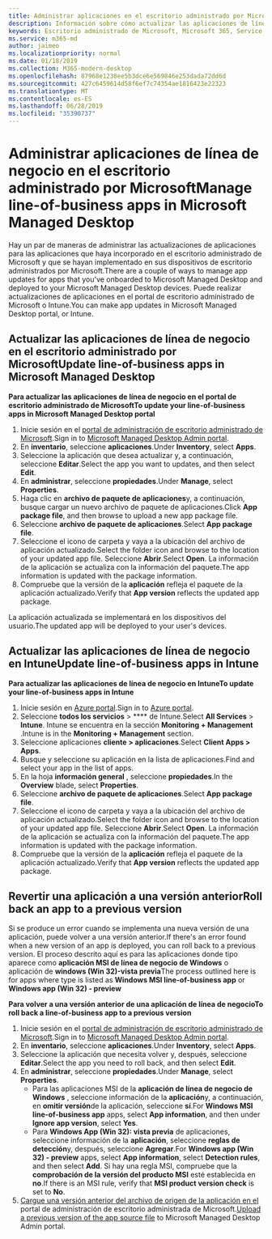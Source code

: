 ```yaml
---
title: Administrar aplicaciones en el escritorio administrado por Microsoft
description: Información sobre cómo actualizar las aplicaciones de línea de negocio que se implementan en dispositivos de escritorio administrados por Microsoft
keywords: Escritorio administrado de Microsoft, Microsoft 365, Service, Documentation
ms.service: m365-md
author: jaimeo
ms.localizationpriority: normal
ms.date: 01/18/2019
ms.collection: M365-modern-desktop
ms.openlocfilehash: 87968e1238ee5b3dce6e569846e253dada72dd6d
ms.sourcegitcommit: 427c6459614d58f6ef7c74354ae1816423e22323
ms.translationtype: MT
ms.contentlocale: es-ES
ms.lasthandoff: 06/28/2019
ms.locfileid: "35390737"
---
```

# <a name="manage-line-of-business-apps-in-microsoft-managed-desktop"></a><span data-ttu-id="f5be0-104">Administrar aplicaciones de línea de negocio en el escritorio administrado por Microsoft</span><span class="sxs-lookup"><span data-stu-id="f5be0-104">Manage line-of-business apps in Microsoft Managed Desktop</span></span>

<!--Application management -->

<span data-ttu-id="f5be0-105">Hay un par de maneras de administrar las actualizaciones de aplicaciones para las aplicaciones que haya incorporado en el escritorio administrado de Microsoft y que se hayan implementado en sus dispositivos de escritorio administrados por Microsoft.</span><span class="sxs-lookup"><span data-stu-id="f5be0-105">There are a couple of ways to manage app updates for apps that you've onboarded to Microsoft Managed Desktop and deployed to your Microsoft Managed Desktop devices.</span></span> <span data-ttu-id="f5be0-106">Puede realizar actualizaciones de aplicaciones en el portal de escritorio administrado de Microsoft o Intune.</span><span class="sxs-lookup"><span data-stu-id="f5be0-106">You can make app updates in Microsoft Managed Desktop portal, or Intune.</span></span> 

<span id="update-app-mmd" />

## <a name="update-line-of-business-apps-in-microsoft-managed-desktop"></a><span data-ttu-id="f5be0-107">Actualizar las aplicaciones de línea de negocio en el escritorio administrado por Microsoft</span><span class="sxs-lookup"><span data-stu-id="f5be0-107">Update line-of-business apps in Microsoft Managed Desktop</span></span>

<span data-ttu-id="f5be0-108">**Para actualizar las aplicaciones de línea de negocio en el portal de escritorio administrado de Microsoft**</span><span class="sxs-lookup"><span data-stu-id="f5be0-108">**To update your line-of-business apps in Microsoft Managed Desktop portal**</span></span>
1. <span data-ttu-id="f5be0-109">Inicie sesión en el [portal de administración de escritorio administrado de Microsoft](http://aka.ms/mmdportal).</span><span class="sxs-lookup"><span data-stu-id="f5be0-109">Sign in to [Microsoft Managed Desktop Admin portal](http://aka.ms/mmdportal).</span></span>
2. <span data-ttu-id="f5be0-110">En **inventario**, seleccione **aplicaciones**.</span><span class="sxs-lookup"><span data-stu-id="f5be0-110">Under **Inventory**, select **Apps**.</span></span>  
3. <span data-ttu-id="f5be0-111">Seleccione la aplicación que desea actualizar y, a continuación, seleccione **Editar**.</span><span class="sxs-lookup"><span data-stu-id="f5be0-111">Select the app you want to updates, and then select **Edit**.</span></span>
4. <span data-ttu-id="f5be0-112">En **administrar**, seleccione **propiedades**.</span><span class="sxs-lookup"><span data-stu-id="f5be0-112">Under **Manage**, select **Properties**.</span></span> 
5. <span data-ttu-id="f5be0-113">Haga clic en **archivo de paquete de aplicaciones**y, a continuación, busque cargar un nuevo archivo de paquete de aplicaciones.</span><span class="sxs-lookup"><span data-stu-id="f5be0-113">Click **App package file**, and then browse to upload a new app package file.</span></span>
6. <span data-ttu-id="f5be0-114">Seleccione **archivo de paquete de aplicaciones**.</span><span class="sxs-lookup"><span data-stu-id="f5be0-114">Select **App package file**.</span></span>
7. <span data-ttu-id="f5be0-115">Seleccione el icono de carpeta y vaya a la ubicación del archivo de aplicación actualizado.</span><span class="sxs-lookup"><span data-stu-id="f5be0-115">Select the folder icon and browse to the location of your updated app file.</span></span> <span data-ttu-id="f5be0-116">Seleccione **Abrir**.</span><span class="sxs-lookup"><span data-stu-id="f5be0-116">Select **Open**.</span></span> <span data-ttu-id="f5be0-117">La información de la aplicación se actualiza con la información del paquete.</span><span class="sxs-lookup"><span data-stu-id="f5be0-117">The app information is updated with the package information.</span></span>
8. <span data-ttu-id="f5be0-118">Compruebe que la versión de la **aplicación** refleja el paquete de la aplicación actualizado.</span><span class="sxs-lookup"><span data-stu-id="f5be0-118">Verify that **App version** reflects the updated app package.</span></span> 

<span data-ttu-id="f5be0-119">La aplicación actualizada se implementará en los dispositivos del usuario.</span><span class="sxs-lookup"><span data-stu-id="f5be0-119">The updated app will be deployed to your user's devices.</span></span>

<span id="update-app-intune" />

## <a name="update-line-of-business-apps-in-intune"></a><span data-ttu-id="f5be0-120">Actualizar las aplicaciones de línea de negocio en Intune</span><span class="sxs-lookup"><span data-stu-id="f5be0-120">Update line-of-business apps in Intune</span></span>

<span data-ttu-id="f5be0-121">**Para actualizar las aplicaciones de línea de negocio en Intune**</span><span class="sxs-lookup"><span data-stu-id="f5be0-121">**To update your line-of-business apps in Intune**</span></span>
1. <span data-ttu-id="f5be0-122">Inicie sesión en [Azure portal](https://azure.portal.com).</span><span class="sxs-lookup"><span data-stu-id="f5be0-122">Sign in to [Azure portal](https://azure.portal.com).</span></span>
2. <span data-ttu-id="f5be0-123">Seleccione **todos los servicios** > \*\*\*\* de Intune.</span><span class="sxs-lookup"><span data-stu-id="f5be0-123">Select **All Services** > **Intune**.</span></span> <span data-ttu-id="f5be0-124">Intune se encuentra en la sección **Monitoring + Management** .</span><span class="sxs-lookup"><span data-stu-id="f5be0-124">Intune is in the **Monitoring + Management** section.</span></span>
3. <span data-ttu-id="f5be0-125">Seleccione aplicaciones **cliente > aplicaciones**.</span><span class="sxs-lookup"><span data-stu-id="f5be0-125">Select **Client Apps > Apps**.</span></span>
4. <span data-ttu-id="f5be0-126">Busque y seleccione su aplicación en la lista de aplicaciones.</span><span class="sxs-lookup"><span data-stu-id="f5be0-126">Find and select your app in the list of apps.</span></span>
5. <span data-ttu-id="f5be0-127">En la hoja **información general** , seleccione **propiedades**.</span><span class="sxs-lookup"><span data-stu-id="f5be0-127">In the **Overview** blade, select **Properties**.</span></span>
6. <span data-ttu-id="f5be0-128">Seleccione **archivo de paquete de aplicaciones**.</span><span class="sxs-lookup"><span data-stu-id="f5be0-128">Select **App package file**.</span></span>
7. <span data-ttu-id="f5be0-129">Seleccione el icono de carpeta y vaya a la ubicación del archivo de aplicación actualizado.</span><span class="sxs-lookup"><span data-stu-id="f5be0-129">Select the folder icon and browse to the location of your updated app file.</span></span> <span data-ttu-id="f5be0-130">Seleccione **Abrir**.</span><span class="sxs-lookup"><span data-stu-id="f5be0-130">Select **Open**.</span></span> <span data-ttu-id="f5be0-131">La información de la aplicación se actualiza con la información del paquete.</span><span class="sxs-lookup"><span data-stu-id="f5be0-131">The app information is updated with the package information.</span></span>
8. <span data-ttu-id="f5be0-132">Compruebe que la versión de la **aplicación** refleja el paquete de la aplicación actualizado.</span><span class="sxs-lookup"><span data-stu-id="f5be0-132">Verify that **App version** reflects the updated app package.</span></span>

<span id="roll-back-app-mmd" />

## <a name="roll-back-an-app-to-a-previous-version"></a><span data-ttu-id="f5be0-133">Revertir una aplicación a una versión anterior</span><span class="sxs-lookup"><span data-stu-id="f5be0-133">Roll back an app to a previous version</span></span>

<span data-ttu-id="f5be0-134">Si se produce un error cuando se implementa una nueva versión de una aplicación, puede volver a una versión anterior.</span><span class="sxs-lookup"><span data-stu-id="f5be0-134">If there's an error found when a new version of an app is deployed, you can roll back to a previous version.</span></span> <span data-ttu-id="f5be0-135">El proceso descrito aquí es para las aplicaciones donde tipo aparece como **aplicación MSI de línea de negocio de Windows** o aplicación de **windows (Win 32)-vista previa**</span><span class="sxs-lookup"><span data-stu-id="f5be0-135">The process outlined here is for apps where type is listed as **Windows MSI line-of-business app** or **Windows app (Win 32) - preview**</span></span>

<span data-ttu-id="f5be0-136">**Para volver a una versión anterior de una aplicación de línea de negocio**</span><span class="sxs-lookup"><span data-stu-id="f5be0-136">**To roll back a line-of-business app to a previous version**</span></span>

1. <span data-ttu-id="f5be0-137">Inicie sesión en el [portal de administración de escritorio administrado de Microsoft](http://aka.ms/mmdportal).</span><span class="sxs-lookup"><span data-stu-id="f5be0-137">Sign in to [Microsoft Managed Desktop Admin portal](http://aka.ms/mmdportal).</span></span>
2. <span data-ttu-id="f5be0-138">En **inventario**, seleccione **aplicaciones**.</span><span class="sxs-lookup"><span data-stu-id="f5be0-138">Under **Inventory**, select **Apps**.</span></span>  
3. <span data-ttu-id="f5be0-139">Seleccione la aplicación que necesita volver y, después, seleccione **Editar**.</span><span class="sxs-lookup"><span data-stu-id="f5be0-139">Select the app you need to roll back, and then select **Edit**.</span></span>
4. <span data-ttu-id="f5be0-140">En **administrar**, seleccione **propiedades**.</span><span class="sxs-lookup"><span data-stu-id="f5be0-140">Under **Manage**, select **Properties**.</span></span> 
    - <span data-ttu-id="f5be0-141">Para las aplicaciones MSI de la **aplicación de línea de negocio de Windows** , seleccione información de la **aplicación**y, a continuación, en **omitir versión**de la aplicación, seleccione **sí**.</span><span class="sxs-lookup"><span data-stu-id="f5be0-141">For **Windows MSI line-of-business app** apps, select **App information**, and then under **Ignore app version**, select **Yes**.</span></span>
    - <span data-ttu-id="f5be0-142">Para **Windows App (Win 32): vista previa** de aplicaciones, seleccione información de la **aplicación**, seleccione **reglas de detección**y, después, seleccione **Agregar**.</span><span class="sxs-lookup"><span data-stu-id="f5be0-142">For **Windows app (Win 32) - preview** apps, select **App information**, select **Detection rules**, and then select **Add**.</span></span> 
    <span data-ttu-id="f5be0-143">Si hay una regla MSI, compruebe que la **comprobación de la versión del producto MSI** esté establecida en **no**.</span><span class="sxs-lookup"><span data-stu-id="f5be0-143">If there is an MSI rule, verify that **MSI product version check** is set to **No**.</span></span>
5. <span data-ttu-id="f5be0-144">[Cargue una versión anterior del archivo de origen de la aplicación en el](../get-started/deploy-apps.md) portal de administración de escritorio administrada de Microsoft.</span><span class="sxs-lookup"><span data-stu-id="f5be0-144">[Upload a previous version of the app source file](../get-started/deploy-apps.md) to Microsoft Managed Desktop Admin portal.</span></span>  

